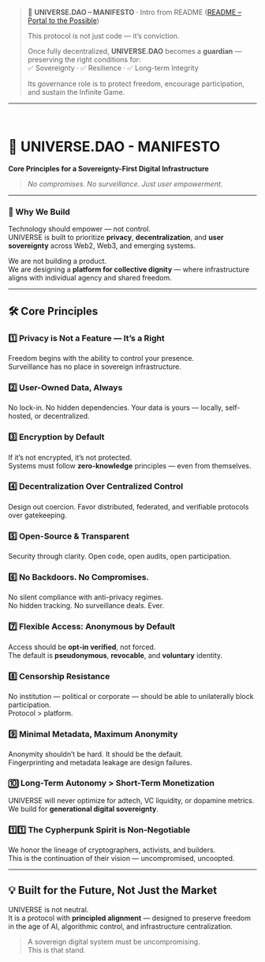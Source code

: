 > 📜 **UNIVERSE.DAO – MANIFESTO** · Intro from README ([README – Portal to the Possible](../README.md#universedao--manifesto))  
>  
> This protocol is not just code — it’s conviction.  
>  
> Once fully decentralized, **UNIVERSE.DAO** becomes a **guardian** — preserving the right conditions for:  
> ✅ Sovereignty · ✅ Resilience · ✅ Long-term Integrity  
>  
> Its governance role is to protect freedom, encourage participation, and sustain the Infinite Game.


---

<br>

# 📜 UNIVERSE.DAO - MANIFESTO  
**Core Principles for a Sovereignty-First Digital Infrastructure**

> _No compromises. No surveillance. Just user empowerment._

---

### 🚀 Why We Build  

Technology should empower — not control.  
UNIVERSE is built to prioritize **privacy**, **decentralization**, and **user sovereignty** across Web2, Web3, and emerging systems.

We are not building a product.  
We are designing a **platform for collective dignity** — where infrastructure aligns with individual agency and shared freedom.

---

## 🛠️ Core Principles  

### 1️⃣ Privacy is Not a Feature — It’s a Right  
Freedom begins with the ability to control your presence.  
Surveillance has no place in sovereign infrastructure.

### 2️⃣ User-Owned Data, Always  
No lock-in. No hidden dependencies. Your data is yours — locally, self-hosted, or decentralized.

### 3️⃣ Encryption by Default  
If it’s not encrypted, it’s not protected.  
Systems must follow **zero-knowledge** principles — even from themselves.

### 4️⃣ Decentralization Over Centralized Control  
Design out coercion. Favor distributed, federated, and verifiable protocols over gatekeeping.

### 5️⃣ Open-Source & Transparent  
Security through clarity. Open code, open audits, open participation.

### 6️⃣ No Backdoors. No Compromises.  
No silent compliance with anti-privacy regimes.  
No hidden tracking. No surveillance deals. Ever.

### 7️⃣ Flexible Access: Anonymous by Default  
Access should be **opt-in verified**, not forced.  
The default is **pseudonymous**, **revocable**, and **voluntary** identity.

### 8️⃣ Censorship Resistance  
No institution — political or corporate — should be able to unilaterally block participation.  
Protocol > platform.

### 9️⃣ Minimal Metadata, Maximum Anonymity  
Anonymity shouldn’t be hard. It should be the default.  
Fingerprinting and metadata leakage are design failures.

### 🔟 Long-Term Autonomy > Short-Term Monetization  
UNIVERSE will never optimize for adtech, VC liquidity, or dopamine metrics.  
We build for **generational digital sovereignty**.

### 1️⃣1️⃣ The Cypherpunk Spirit is Non-Negotiable  
We honor the lineage of cryptographers, activists, and builders.  
This is the continuation of their vision — uncompromised, uncoopted.

---

## 💡 Built for the Future, Not Just the Market

UNIVERSE is not neutral.  
It is a protocol with **principled alignment** — designed to preserve freedom in the age of AI, algorithmic control, and infrastructure centralization.

> A sovereign digital system must be uncompromising.  
> This is that stand.
